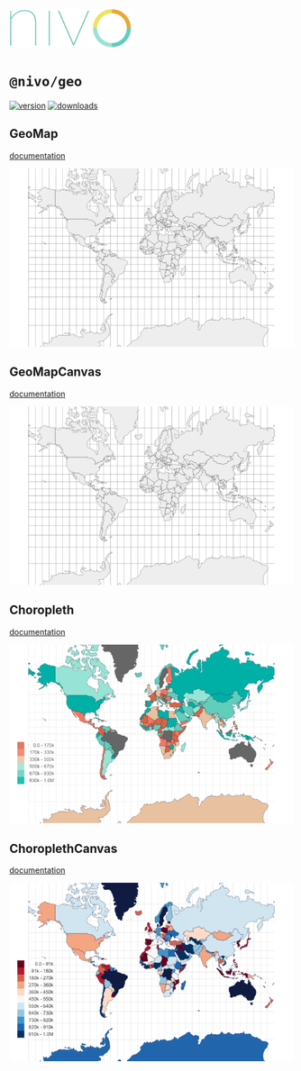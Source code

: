 <a href="https://nivo.rocks"><img alt="nivo" src="https://raw.githubusercontent.com/plouc/nivo/master/nivo.png" width="216" height="68"/></a>

# `@nivo/geo`

[![version](https://img.shields.io/npm/v/@nivo/geo?style=for-the-badge)](https://www.npmjs.com/package/@nivo/geo)
[![downloads](https://img.shields.io/npm/dm/@nivo/geo?style=for-the-badge)](https://www.npmjs.com/package/@nivo/geo)

## GeoMap

[documentation](http://nivo.rocks/geomap/)

![GeoMap](https://raw.githubusercontent.com/plouc/nivo/master/website/src/assets/captures/geomap.png)

## GeoMapCanvas

[documentation](http://nivo.rocks/geomap/canvas/)

![GeoMapCanvas](https://raw.githubusercontent.com/plouc/nivo/master/website/src/assets/captures/geomap-canvas.png)

## Choropleth

[documentation](http://nivo.rocks/choropleth/)

![Choropleth](https://raw.githubusercontent.com/plouc/nivo/master/website/src/assets/captures/choropleth.png)

## ChoroplethCanvas

[documentation](http://nivo.rocks/choropleth/canvas/)

![ChoroplethCanvas](https://raw.githubusercontent.com/plouc/nivo/master/website/src/assets/captures/choropleth-canvas.png)
